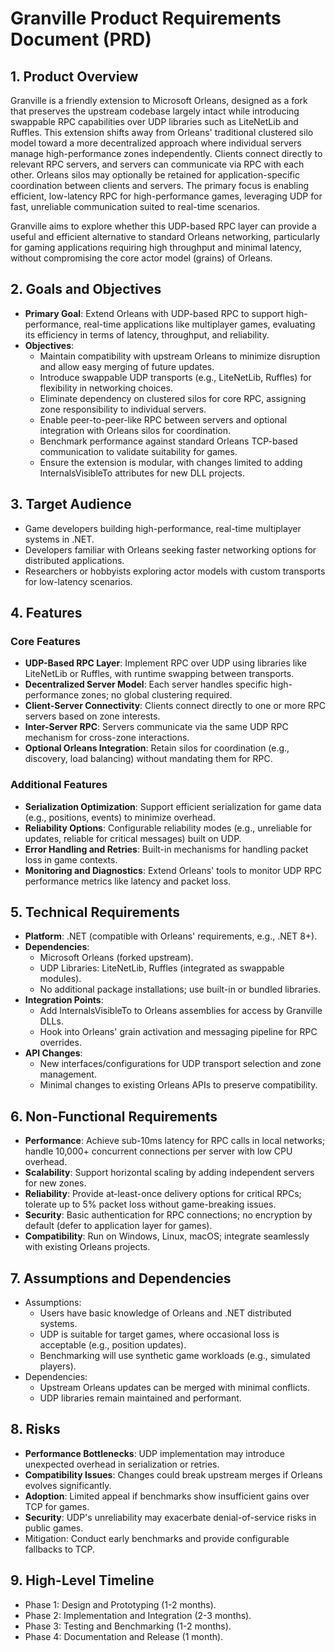 # Granville Product Requirements Document (PRD)

## 1. Product Overview
Granville is a friendly extension to Microsoft Orleans, designed as a fork that preserves the upstream codebase largely intact while introducing swappable RPC capabilities over UDP libraries such as LiteNetLib and Ruffles. This extension shifts away from Orleans' traditional clustered silo model toward a more decentralized approach where individual servers manage high-performance zones independently. Clients connect directly to relevant RPC servers, and servers can communicate via RPC with each other. Orleans silos may optionally be retained for application-specific coordination between clients and servers. The primary focus is enabling efficient, low-latency RPC for high-performance games, leveraging UDP for fast, unreliable communication suited to real-time scenarios.

Granville aims to explore whether this UDP-based RPC layer can provide a useful and efficient alternative to standard Orleans networking, particularly for gaming applications requiring high throughput and minimal latency, without compromising the core actor model (grains) of Orleans.

## 2. Goals and Objectives
- **Primary Goal**: Extend Orleans with UDP-based RPC to support high-performance, real-time applications like multiplayer games, evaluating its efficiency in terms of latency, throughput, and reliability.
- **Objectives**:
  - Maintain compatibility with upstream Orleans to minimize disruption and allow easy merging of future updates.
  - Introduce swappable UDP transports (e.g., LiteNetLib, Ruffles) for flexibility in networking choices.
  - Eliminate dependency on clustered silos for core RPC, assigning zone responsibility to individual servers.
  - Enable peer-to-peer-like RPC between servers and optional integration with Orleans silos for coordination.
  - Benchmark performance against standard Orleans TCP-based communication to validate suitability for games.
  - Ensure the extension is modular, with changes limited to adding InternalsVisibleTo attributes for new DLL projects.

## 3. Target Audience
- Game developers building high-performance, real-time multiplayer systems in .NET.
- Developers familiar with Orleans seeking faster networking options for distributed applications.
- Researchers or hobbyists exploring actor models with custom transports for low-latency scenarios.

## 4. Features
### Core Features
- **UDP-Based RPC Layer**: Implement RPC over UDP using libraries like LiteNetLib or Ruffles, with runtime swapping between transports.
- **Decentralized Server Model**: Each server handles specific high-performance zones; no global clustering required.
- **Client-Server Connectivity**: Clients connect directly to one or more RPC servers based on zone interests.
- **Inter-Server RPC**: Servers communicate via the same UDP RPC mechanism for cross-zone interactions.
- **Optional Orleans Integration**: Retain silos for coordination (e.g., discovery, load balancing) without mandating them for RPC.

### Additional Features
- **Serialization Optimization**: Support efficient serialization for game data (e.g., positions, events) to minimize overhead.
- **Reliability Options**: Configurable reliability modes (e.g., unreliable for updates, reliable for critical messages) built on UDP.
- **Error Handling and Retries**: Built-in mechanisms for handling packet loss in game contexts.
- **Monitoring and Diagnostics**: Extend Orleans' tools to monitor UDP RPC performance metrics like latency and packet loss.

## 5. Technical Requirements
- **Platform**: .NET (compatible with Orleans' requirements, e.g., .NET 8+).
- **Dependencies**:
  - Microsoft Orleans (forked upstream).
  - UDP Libraries: LiteNetLib, Ruffles (integrated as swappable modules).
  - No additional package installations; use built-in or bundled libraries.
- **Integration Points**:
  - Add InternalsVisibleTo to Orleans assemblies for access by Granville DLLs.
  - Hook into Orleans' grain activation and messaging pipeline for RPC overrides.
- **API Changes**:
  - New interfaces/configurations for UDP transport selection and zone management.
  - Minimal changes to existing Orleans APIs to preserve compatibility.

## 6. Non-Functional Requirements
- **Performance**: Achieve sub-10ms latency for RPC calls in local networks; handle 10,000+ concurrent connections per server with low CPU overhead.
- **Scalability**: Support horizontal scaling by adding independent servers for new zones.
- **Reliability**: Provide at-least-once delivery options for critical RPCs; tolerate up to 5% packet loss without game-breaking issues.
- **Security**: Basic authentication for RPC connections; no encryption by default (defer to application layer for games).
- **Compatibility**: Run on Windows, Linux, macOS; integrate seamlessly with existing Orleans projects.

## 7. Assumptions and Dependencies
- Assumptions:
  - Users have basic knowledge of Orleans and .NET distributed systems.
  - UDP is suitable for target games, where occasional loss is acceptable (e.g., position updates).
  - Benchmarking will use synthetic game workloads (e.g., simulated players).
- Dependencies:
  - Upstream Orleans updates can be merged with minimal conflicts.
  - UDP libraries remain maintained and performant.

## 8. Risks
- **Performance Bottlenecks**: UDP implementation may introduce unexpected overhead in serialization or retries.
- **Compatibility Issues**: Changes could break upstream merges if Orleans evolves significantly.
- **Adoption**: Limited appeal if benchmarks show insufficient gains over TCP for games.
- **Security**: UDP's unreliability may exacerbate denial-of-service risks in public games.
- Mitigation: Conduct early benchmarks and provide configurable fallbacks to TCP.

## 9. High-Level Timeline
- Phase 1: Design and Prototyping (1-2 months).
- Phase 2: Implementation and Integration (2-3 months).
- Phase 3: Testing and Benchmarking (1-2 months).
- Phase 4: Documentation and Release (1 month).



